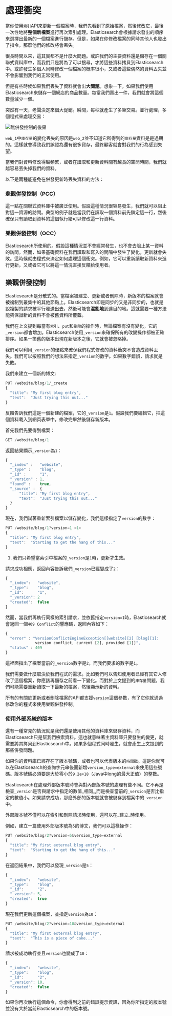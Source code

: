 # 處理衝突

當你使用`索引`API來更新一個檔案時，我們先看到了原始檔案，然後修改它，最後一次性地將**整個新檔案**進行再次索引處理。Elasticsearch會根據請求發出的順序來選擇出最新的一個檔案進行儲存。但是，如果在你修改檔案的同時其他人也發出了指令，那麼他們的修改將會丟失。

很長時間以來，這其實都不是什麼大問題。或許我們的主要資料還是儲存在一個關聯式資料庫中，而我們只是將為了可以搜尋，才將這些資料拷貝到Elasticsearch中。或許發生多個人同時修改一個檔案的概率很小，又或者這些偶然的資料丟失並不會影響到我們的正常使用。

但是有些時候如果我們丟失了資料就會出**大問題**。想象一下，如果我們使用Elasticsearch來儲存一個網店的商品數量。每當我們賣出一件，我們就會將這個數量減少一個。

突然有一天，老闆決定來個大促銷。瞬間，每秒就產生了多筆交易。並行處理，多個程式來處理交易：

![無併發控制的後果](/images/03-01_concurrency.png "無併發控制的後果")

`web_1`中`庫存量`的變化丟失的原因是`web_2`並不知道它所得到的`庫存量`資料是是過期的。這樣就會導致我們誤認為還有很多貨存，最終顧客就會對我們的行為感到失望。

當我們對資料修改得越頻繁，或者在讀取和更新資料間有越長的空閒時間，我們就越容易丟失掉我們的資料。

以下是兩種能避免在併發更新時丟失資料的方法：

### 悲觀併發控制（PCC）

這一點在關聯式資料庫中被廣泛使用。假設這種情況很容易發生，我們就可以阻止對這一資源的訪問。典型的例子就是當我們在讀取一個資料前先鎖定這一行，然後確保只有讀取到資料的這個執行緒可以修改這一行資料。

### 樂觀併發控制（OCC）

Elasticsearch所使用的。假設這種情況並不會經常發生，也不會去阻止某一資料的訪問。然而，如果基礎資料在我們讀取和寫入的間隔中發生了變化，更新就會失敗。這時候就由程式來決定如何處理這個衝突。例如，它可以重新讀取新資料來進行更新，又或者它可以將這一情況直接反饋給使用者。

## 樂觀併發控制

Elasticsearch是分散式的。當檔案被建立、更新或者刪除時，新版本的檔案就會被複制到叢集中的其他節點上。Elasticsearch即是同步的又是非同步的，也就是說複製的請求被平行發送出去，然後可能會**混亂地**到達目的地。這就需要一種方法能夠保證新的資料不會被舊資料所覆蓋。

我們在上文提到每當有`索引`、`put`和`刪除`的操作時，無論檔案有沒有變化，它的`_version`都會增加。Elasticsearch使用`_version`來確保所有的改變操作都被正確排序。如果一箇舊的版本出現在新版本之後，它就會被忽略掉。

我們可以利用`_version`的優點來確保我們程式修改的資料衝突不會造成資料丟失。我們可以按照我們的想法來指定`_version`的數字。如果數字錯誤，請求就是失敗。

我們來建立一個新的博文:

```js
PUT /website/blog/1/_create
{
  "title": "My first blog entry",
  "text":  "Just trying this out..."
}
```
反饋告訴我們這是一個新建的檔案，它的`_version`是`1`。假設我們要編輯它，把這個資料載入到網頁表單中，修改完畢然後儲存新版本。

首先我們先要得到檔案：

```js
GET /website/blog/1
```


返回結果顯示`_version`為`1`：

```js
{
  "_index" :   "website",
  "_type" :    "blog",
  "_id" :      "1",
  "_version" : 1,
  "found" :    true,
  "_source" :  {
      "title": "My first blog entry",
      "text":  "Just trying this out..."
  }
}
```
現在，我們試著重新索引檔案以儲存變化，我們這樣指定了`version`的數字：

```js
PUT /website/blog/1?version=1 <1>
{
  "title": "My first blog entry",
  "text":  "Starting to get the hang of this..."
}
```
1. 我們只希望當索引中檔案的`_version`是`1`時，更新才生效。

請求成功相應，返回內容告訴我們`_version`已經變成了`2`：

```js
{
  "_index":   "website",
  "_type":    "blog",
  "_id":      "1",
  "_version": 2
  "created":  false
}
```
然而，當我們再執行同樣的索引請求，並依舊指定`version=1`時，Elasticsearch就會返回一個`409 Conflict`的響應碼，返回內容如下：

```js
{
  "error" : "VersionConflictEngineException[[website][2] [blog][1]:
             version conflict, current [2], provided [1]]",
  "status" : 409
}
```
這裡面指出了檔案當前的`_version`數字是`2`，而我們要求的數字是`1`。

我們需要做什麼取決於我們程式的需求。比如我們可以告知使用者已經有其它人修改了這個檔案，你應該再儲存之前看一下變化。而對於上文提到的`庫存量`問題，我們可能需要重新讀取一下最新的檔案，然後顯示新的資料。

所有的有關於更新或者刪除檔案的API都支援`version`這個參數，有了它你就通過修改你的程式來使用樂觀併發控制。


### 使用外部系統的版本

還有一種常見的情況就是我們還是使用其他的資料庫來儲存資料，而Elasticsearch只是幫我們檢索資料。這也就意味著主資料庫只要發生的變更，就需要將其拷貝到Elasticsearch中。如果多個程式同時發生，就會產生上文提到的那些併發問題。

如果你的資料庫已經存在了版本號碼，或者也可以代表版本的`時間戳`。這是你就可以在Elasticsearch的查詢字元串後面新增`version_type=external`來使用這些號碼。版本號碼必須要是大於零小於`9.2e+18`（Java中long的最大正值）的整數。

Elasticsearch在處理外部版本號時會與對內部版本號的處理有些不同。它不再是檢查`_version`是否與請求中指定的數值_相同_,而是檢查當前的`_version`是否比指定的數值小。如果請求成功，那麼外部的版本號就會被儲存到檔案中的`_version`中。

外部版本號不僅可以在索引和刪除請求時使用，還可以在_建立_時使用。

例如，建立一篇使用外部版本號為`5`的博文，我們可以這樣操作：


```js
PUT /website/blog/2?version=5&version_type=external
{
  "title": "My first external blog entry",
  "text":  "Starting to get the hang of this..."
}
```

在返回結果中，我們可以發現`_version`是`5`：

```js
{
  "_index":   "website",
  "_type":    "blog",
  "_id":      "2",
  "_version": 5,
  "created":  true
}
```

現在我們更新這個檔案，並指定`version`為`10`：

```js
PUT /website/blog/2?version=10&version_type=external
{
  "title": "My first external blog entry",
  "text":  "This is a piece of cake..."
}
```

請求被成功執行並且`version`也變成了`10`：

```js
{
  "_index":   "website",
  "_type":    "blog",
  "_id":      "2",
  "_version": 10,
  "created":  false
}
```
如果你再次執行這個命令，你會得到之前的錯誤提示資訊，因為你所指定的版本號並沒有大於當前Elasticsearch中的版本號。
